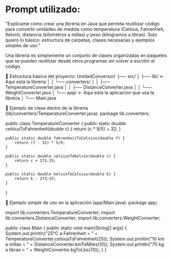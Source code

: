 # Prompt utilizado:

"Explícame cómo crear una librería en Java que permita reutilizar código para convertir unidades de medida como temperatura (Celsius, Fahrenheit, Kelvin), distancia (kilómetros a millas) y peso (kilogramos a libras). Solo quiero lo básico: estructura de carpetas, clases necesarias y ejemplos simples de uso."


Una librería es simplemente un conjunto de clases organizadas en paquetes que se pueden reutilizar desde otros programas sin volver a escribir el código.


📁 Estructura básica del proyecto:
UnidadConversor/
 ├── src/
 │   ├── lib/              ← Aquí está la librería
 │   │   └── converters/
 │   │        ├── TemperatureConverter.java
 │   │        ├── DistanceConverter.java
 │   │        └── WeightConverter.java
 │   └── app/              ← Aquí está la aplicación que usa la librería
 │        └── Main.java

📌 Ejemplo de clase dentro de la librería (lib/converters/TemperatureConverter.java):
package lib.converters;

public class TemperatureConverter {
    public static double celsiusToFahrenheit(double c) {
        return (c * 9/5) + 32;
    }

    public static double fahrenheitToCelsius(double f) {
        return (f - 32) * 5/9;
    }

    public static double celsiusToKelvin(double c) {
        return c + 273.15;
    }

    public static double kelvinToCelsius(double k) {
        return k - 273.15;
    }
}

📌 Ejemplo simple de uso en la aplicación (app/Main.java):
package app;

import lib.converters.TemperatureConverter;
import lib.converters.DistanceConverter;
import lib.converters.WeightConverter;

public class Main {
    public static void main(String[] args) {
        System.out.println("25°C a Fahrenheit = " + TemperatureConverter.celsiusToFahrenheit(25));
        System.out.println("10 km a millas = " + DistanceConverter.kmToMiles(10));
        System.out.println("70 kg a libras = " + WeightConverter.kgToLbs(70));
    }
}
